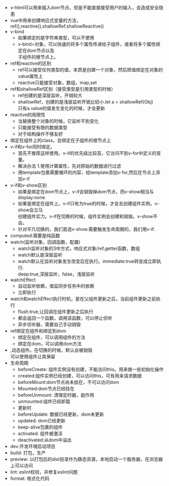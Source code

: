 - v-html可以用来插入dom节点，但是不能直接接受用户的输入，会造成安全隐患
- vue中用来创建响应式变量的方法，ref(),reactive(),shallowRef,shallowReactive()
- v-bind
  - 如果绑定的是字符串类型，可以不使用
  - v-bind=对象，可以快速的将多个属性传递给子组件，或者将多个属性绑定在dom节点以及  
  子组件的根节点上。
- ref和reactive的区别
  - ref可以接受任何类型的值，本质是创建一个对象，然后把值绑定在对象的value属性上
  - reactive只能接受对象，数组，map,set
- ref和shallowRef区别（接受类型是引用类型的时候）
  - ref创建的是深层监听，开销较大
  - shallowRef，创建的是浅层监听开销比较小.let a = shallowRef(Obj)  
  只有a.value的值发生变化的时候，才会更新
- reactive的局限性
  - 当替换整个对象的时候，它监听不到变化
  - 只能接受有限的数据类型
  - 对于结构操作不够友好
- 绑定在组件上的class，会绑定在子组件的根节点上
- v-if和v-for同时绑定。
  - 首先不推荐这样使用。v-if的优先级比较高，它访问不到v-for中定义的变量。
  - 解决办法 1.使用计算属性，先对原始的数据进行过滤
  - 用template包裹需要循环的内容，给template添加v-for,然后在节点上添加v-if
- v-if和v-show区别
  - 如果是绑定在dom节点上，v-if会销毁掉dom节点，而v-show相当与display:none
  - 如果是绑定在组件上。v-if只有为true的时候，才会去创建组件实例。v-show会立马  
  创建组件实力。v-if在切换的时候，组件实例会创建和销毁。v-show不会。
  - 针对平凡切换的，我们首选v-show.需要触发生命周期的，我们用v-if.
- computed:需要是纯函数
- watch(监听对象，回调函数，配置)
  - watch监听对象的3中方式，响应式对象/ref,getter函数，数组
  - watch默认是深层监听
  - watch默认在监听对象发生改变后在执行。immediate:true转变成立即执行.  
  deep:true,深层监听，false，浅层监听
- watchEffect
  - 自动监听依赖，值监同步任务中的依赖
  - 立即执行
- watch和watchEffect执行时机，是在父组件更新之后，当前组件更新之前执行
  - flush:true,让回调在组件更新之后执行
  - 都会返回一个函数，调用该函数，可以停止侦听
  - 异步侦听器，需要自己手动销毁
- ref绑定在组件和绑定到dom
  - 绑定在组件，可以调用组件的方法
  - 绑定在dom，可以调用dom方法
- <component :is="componentName"/>,动态组件。在切换的时候，默认会被销毁  
  可以使用<keep-alive>组件让其保留
- 生命周期
  - beforeCreate: 组件实例没有创建，不能访问this。用来做一些初始化操作
  - created:组件实例已经创建，可以访问this，可有用来请求数据
  - beforeMount:dom节点尚未挂在，不可以访问dom
  - Mounted:dom节点已经挂在
  - beforeUnmount: 清理定时器，副作用
  - unmounted:组件已经卸载
  - 更新时
  - beforeUpdate: 数据已经更新，dom未更新
  - updated: dom已经更新
  - keep-alive包裹的组件
  - activated: 组件被激活
  - deactivated:从dom中溢出
- dev:开发环境启动项目
- build: 打包，生产
- preview: 以打包后的dist目录作为静态资源，本地启动一个服务器，在浏览器上可以访问
- lint: eslint校验，并修复eslint问题
- format: 格式化代码